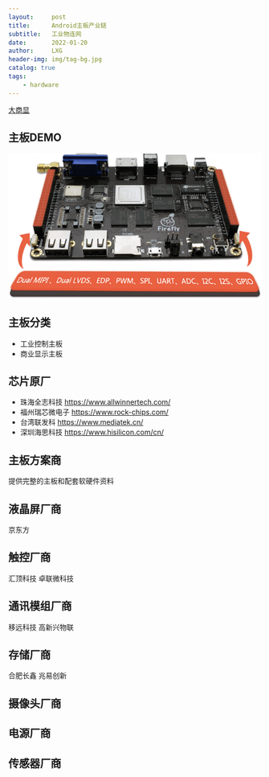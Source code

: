 ```yaml
---
layout:     post
title:      Android主板产业链
subtitle:   工业物连网
date:       2022-01-20
author:     LXG
header-img: img/tag-bg.jpg
catalog: true
tags:
    - hardware
---
```


[大商显](https://dashangxian.com/)

## 主板DEMO

![interface](/images/rk3288/interface.png)

## 主板分类

* 工业控制主板
* 商业显示主板

## 芯片原厂

* 珠海全志科技 https://www.allwinnertech.com/
* 福州瑞芯微电子 https://www.rock-chips.com/
* 台湾联发科 https://www.mediatek.cn/
* 深圳海思科技 https://www.hisilicon.com/cn/

## 主板方案商

提供完整的主板和配套软硬件资料

## 液晶屏厂商

京东方

## 触控厂商

汇顶科技
卓联微科技

## 通讯模组厂商

移远科技
高新兴物联

## 存储厂商

合肥长鑫
兆易创新

## 摄像头厂商

## 电源厂商

## 传感器厂商






